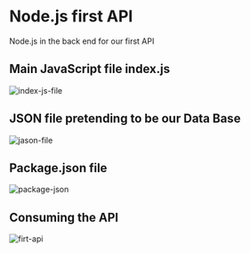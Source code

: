 # Node.js first API
Node.js in the back end for our first API
## Main JavaScript file index.js
![index-js-file](https://github.com/danielurra/node-first-api/assets/51704179/0bc372fa-937b-4f37-9740-aa4e85d2e993)<br>
## JSON file pretending to be our Data Base
![jason-file](https://github.com/danielurra/node-first-api/assets/51704179/78778941-db6d-4833-b917-af68a0dd844f)<br>
## Package.json file
![package-json](https://github.com/danielurra/node-first-api/assets/51704179/ddabbd88-3ad6-4653-86c1-9a1fb5c520ef)<br>
## Consuming the API
![firt-api](https://github.com/danielurra/node-first-api/assets/51704179/6968ee8e-74c3-470d-9199-2cc29a2873cc)<br>

